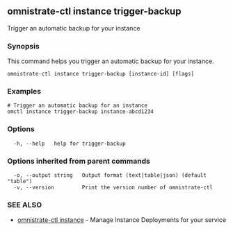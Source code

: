 ## omnistrate-ctl instance trigger-backup

Trigger an automatic backup for your instance

### Synopsis

This command helps you trigger an automatic backup for your instance.

```
omnistrate-ctl instance trigger-backup [instance-id] [flags]
```

### Examples

```
# Trigger an automatic backup for an instance
omctl instance trigger-backup instance-abcd1234
```

### Options

```
  -h, --help   help for trigger-backup
```

### Options inherited from parent commands

```
  -o, --output string   Output format (text|table|json) (default "table")
  -v, --version         Print the version number of omnistrate-ctl
```

### SEE ALSO

- [omnistrate-ctl instance](omnistrate-ctl_instance.md) - Manage Instance Deployments for your service
